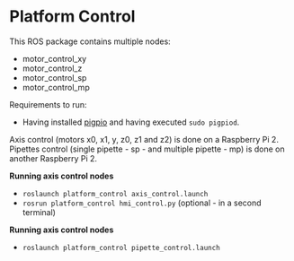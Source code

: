# Platform Control

This ROS package contains multiple nodes:
  - motor_control_xy
  - motor_control_z
  - motor_control_sp
  - motor_control_mp

Requirements to run:
  - Having installed [pigpio] and having executed `sudo pigpiod`.

Axis control (motors x0, x1, y, z0, z1 and z2) is done on a Raspberry Pi 2.
Pipettes control (single pipette - sp - and multiple pipette - mp) is done on another Raspberry Pi 2.

**Running axis control nodes**
  - `roslaunch platform_control axis_control.launch`
  - `rosrun platform_control hmi_control.py` (optional - in a second terminal)

**Running axis control nodes**
  - `roslaunch platform_control pipette_control.launch`


[pigpio]: http://abyz.co.uk/rpi/pigpio/python.html
